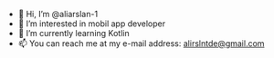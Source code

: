 - 👋 Hi, I’m @aliarslan-1
- 👀 I’m interested in mobil app developer
- 🌱 I’m currently learning Kotlin
- 📫 You can reach me at my e-mail address:  alirslntde@gmail.com

<!---
aliarslan-1/aliarslan-1 is a ✨ special ✨ repository because its `README.md` (this file) appears on your GitHub profile.
You can click the Preview link to take a look at your changes.
--->
